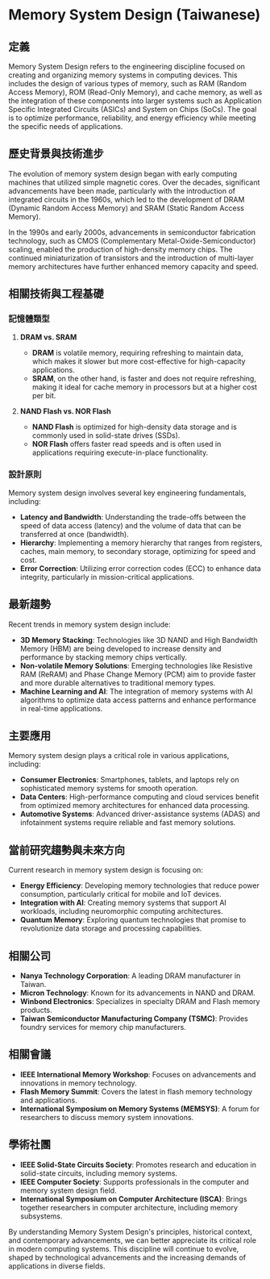 # Memory System Design (Taiwanese)

## 定義

Memory System Design refers to the engineering discipline focused on creating and organizing memory systems in computing devices. This includes the design of various types of memory, such as RAM (Random Access Memory), ROM (Read-Only Memory), and cache memory, as well as the integration of these components into larger systems such as Application Specific Integrated Circuits (ASICs) and System on Chips (SoCs). The goal is to optimize performance, reliability, and energy efficiency while meeting the specific needs of applications.

## 歷史背景與技術進步

The evolution of memory system design began with early computing machines that utilized simple magnetic cores. Over the decades, significant advancements have been made, particularly with the introduction of integrated circuits in the 1960s, which led to the development of DRAM (Dynamic Random Access Memory) and SRAM (Static Random Access Memory).

In the 1990s and early 2000s, advancements in semiconductor fabrication technology, such as CMOS (Complementary Metal-Oxide-Semiconductor) scaling, enabled the production of high-density memory chips. The continued miniaturization of transistors and the introduction of multi-layer memory architectures have further enhanced memory capacity and speed.

## 相關技術與工程基礎

### 記憶體類型

1. **DRAM vs. SRAM**  
   - **DRAM** is volatile memory, requiring refreshing to maintain data, which makes it slower but more cost-effective for high-capacity applications.  
   - **SRAM**, on the other hand, is faster and does not require refreshing, making it ideal for cache memory in processors but at a higher cost per bit.

2. **NAND Flash vs. NOR Flash**  
   - **NAND Flash** is optimized for high-density data storage and is commonly used in solid-state drives (SSDs).  
   - **NOR Flash** offers faster read speeds and is often used in applications requiring execute-in-place functionality.

### 設計原則

Memory system design involves several key engineering fundamentals, including:

- **Latency and Bandwidth**: Understanding the trade-offs between the speed of data access (latency) and the volume of data that can be transferred at once (bandwidth).
- **Hierarchy**: Implementing a memory hierarchy that ranges from registers, caches, main memory, to secondary storage, optimizing for speed and cost.
- **Error Correction**: Utilizing error correction codes (ECC) to enhance data integrity, particularly in mission-critical applications.

## 最新趨勢

Recent trends in memory system design include:

- **3D Memory Stacking**: Technologies like 3D NAND and High Bandwidth Memory (HBM) are being developed to increase density and performance by stacking memory chips vertically.
- **Non-volatile Memory Solutions**: Emerging technologies like Resistive RAM (ReRAM) and Phase Change Memory (PCM) aim to provide faster and more durable alternatives to traditional memory types.
- **Machine Learning and AI**: The integration of memory systems with AI algorithms to optimize data access patterns and enhance performance in real-time applications.

## 主要應用

Memory system design plays a critical role in various applications, including:

- **Consumer Electronics**: Smartphones, tablets, and laptops rely on sophisticated memory systems for smooth operation.
- **Data Centers**: High-performance computing and cloud services benefit from optimized memory architectures for enhanced data processing.
- **Automotive Systems**: Advanced driver-assistance systems (ADAS) and infotainment systems require reliable and fast memory solutions.

## 當前研究趨勢與未來方向

Current research in memory system design is focusing on:

- **Energy Efficiency**: Developing memory technologies that reduce power consumption, particularly critical for mobile and IoT devices.
- **Integration with AI**: Creating memory systems that support AI workloads, including neuromorphic computing architectures.
- **Quantum Memory**: Exploring quantum technologies that promise to revolutionize data storage and processing capabilities.

## 相關公司

- **Nanya Technology Corporation**: A leading DRAM manufacturer in Taiwan.
- **Micron Technology**: Known for its advancements in NAND and DRAM.
- **Winbond Electronics**: Specializes in specialty DRAM and Flash memory products.
- **Taiwan Semiconductor Manufacturing Company (TSMC)**: Provides foundry services for memory chip manufacturers.

## 相關會議

- **IEEE International Memory Workshop**: Focuses on advancements and innovations in memory technology.
- **Flash Memory Summit**: Covers the latest in flash memory technology and applications.
- **International Symposium on Memory Systems (MEMSYS)**: A forum for researchers to discuss memory system innovations.

## 學術社團

- **IEEE Solid-State Circuits Society**: Promotes research and education in solid-state circuits, including memory systems.
- **IEEE Computer Society**: Supports professionals in the computer and memory system design field.
- **International Symposium on Computer Architecture (ISCA)**: Brings together researchers in computer architecture, including memory subsystems.

By understanding Memory System Design's principles, historical context, and contemporary advancements, we can better appreciate its critical role in modern computing systems. This discipline will continue to evolve, shaped by technological advancements and the increasing demands of applications in diverse fields.